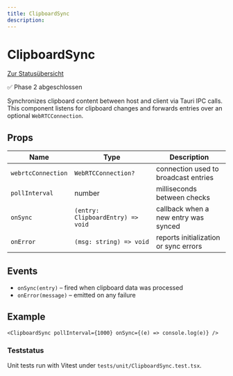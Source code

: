 ```yaml
---
title: ClipboardSync
description: 
---
```

# ClipboardSync

[Zur Statusübersicht](./status.md)

✅ Phase 2 abgeschlossen

Synchronizes clipboard content between host and client via Tauri IPC calls.
This component listens for clipboard changes and forwards entries over an
optional `WebRTCConnection`.

## Props

| Name               | Type                              | Description |
| ------------------ | --------------------------------- | ----------- |
| `webrtcConnection` | `WebRTCConnection?`               | connection used to broadcast entries |
| `pollInterval`     | number                            | milliseconds between checks |
| `onSync`           | `(entry: ClipboardEntry) => void` | callback when a new entry was synced |
| `onError`          | `(msg: string) => void`           | reports initialization or sync errors |

## Events

- `onSync(entry)` – fired when clipboard data was processed
- `onError(message)` – emitted on any failure

## Example

```tsx
<ClipboardSync pollInterval={1000} onSync={(e) => console.log(e)} />
```

### Teststatus

Unit tests run with Vitest under `tests/unit/ClipboardSync.test.tsx`.
